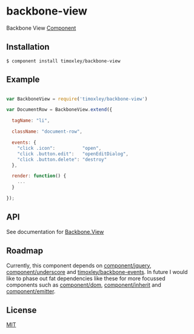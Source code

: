 
# backbone-view

  Backbone View [Component](https://github.com/component/component/wiki/Components)

## Installation

    $ component install timoxley/backbone-view

## Example

```js

var BackboneView = require('timoxley/backbone-view')

var DocumentRow = BackboneView.extend({

  tagName: "li",

  className: "document-row",

  events: {
    "click .icon":          "open",
    "click .button.edit":   "openEditDialog",
    "click .button.delete": "destroy"
  },

  render: function() {
    ...
  }

});

```

## API

See documentation for [Backbone.View](http://backbonejs.org/#View)

## Roadmap

Currently, this component depends on [component/jquery](https://github.com/component/jquery),
[component/underscore](https://github.com/component/underscore)
 and
[timoxley/backbone-events](https://github.com/timoxley/backbone-events). In future I
would like to phase out fat dependencies like these for more focussed components
such as [component/dom](https://github.com/component/dom),
[component/inherit](https://github.com/component/inherit) and
[component/emitter](https://github.com/component/emitter).

## License

[MIT](https://github.com/timoxley/backbone-view/blob/master/LICENSE)
